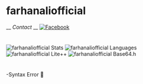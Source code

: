 # farhanaliofficial
__
_Contact_
__
[![Facebook](https://img.shields.io/badge/Facebook-Farhan%20Ali-blue?style=flat-square&logo=facebook)](https://www.facebook.com/farhan.ali.0001)
#
![farhanaliofficial Stats](https://github-readme-stats.vercel.app/api?username=farhanaliofficial&show_icons=true&theme=dracula)
![farhanaliofficial Languages](https://github-readme-stats.vercel.app/api/top-langs/?username=farhanaliofficial)
![farhanaliofficial Lite++](https://github-readme-stats.vercel.app/api/pin/?username=farhanaliofficial&repo=Lite&show_owner=true)
![farhanaliofficial Base64.h](https://github-readme-stats.vercel.app/api/pin/?username=farhanaliofficial&repo=Base64.h&show_owner=true)
#
-Syntax Error 🤧
